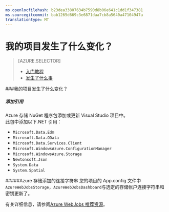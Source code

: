 ```yaml
---
ms.openlocfilehash: b23dea33807634b7590d8b06e641c1dd1f347381
ms.sourcegitcommit: bab1265d669c3e6871daa7cb8a5640a47104947a
translationtype: MT
---
```

<properties 
    pageTitle="要开始使用 Azure 存储" 
    description="描述 Visual Studio Azure WebJob 项目中创建 Azure 存储时，发生了什么变化" 
    services="storage" 
    documentationCenter="" 
    authors="patshea123" 
    manager="douge" 
    editor="tglee"/>

<tags 
    ms.service="storage" 
    ms.workload="web" 
    ms.tgt_pltfrm="vs-what-happened" 
    ms.devlang="na" 
    ms.topic="article" 
    ms.date="07/13/2015" 
    ms.author="patshea123"/>

# 我的项目发生了什么变化？

> [AZURE.SELECTOR]
> - [入门教程](vs-storage-webjobs-getting-started-blobs.md)
> - [发生了什么事](vs-storage-webjobs-what-happened.md)

###<span id="whathappened">我的项目发生了什么变化？</span>

##### 添加引用

Azure 存储 NuGet 程序包添加或更新 Visual Studio 项目中。  
此包中添加以下.NET 引用︰

- `Microsoft.Data.Edm`
- `Microsoft.Data.OData`
- `Microsoft.Data.Services.Client`
- `Microsoft.WindowsAzure.ConfigurationManager`
- `Microsoft.WindowsAzure.Storage`
- `Newtonsoft.Json`
- `System.Data`
- `System.Spatial`

#####Azure 存储添加的连接字符串 
您的项目的 App.config 文件中`AzureWebJobsStorage`，`AzureWebJobsDashboard`与选定的存储帐户连接字符串和密钥更新了。 

有关详细信息，请参阅[Azure WebJobs 推荐资源](http://go.microsoft.com/fwlink/?linkid=390226)。 
